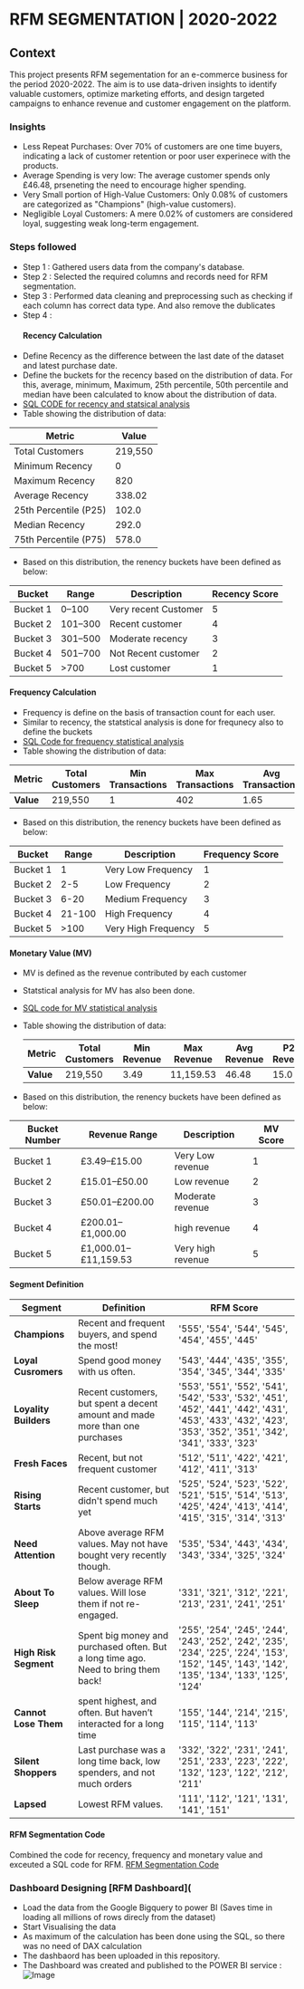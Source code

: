 # RFM SEGMENTATION | 2020-2022

## Context 
This project presents RFM segementation for an e-commerce business for the period 2020-2022. The aim is to use data-driven insights to identify valuable customers, optimize marketing efforts, and design targeted campaigns to enhance revenue and customer engagement on the platform. 

### Insights 
- Less Repeat Purchases: Over 70% of customers are one time buyers, indicating a lack of customer retention or poor user experinece with the products.
- Average Spending is very low: The average customer spends only £46.48, prseneting the need to encourage higher spending.
- Very Small portion of High-Value Customers: Only 0.08% of customers are categorized as "Champions" (high-value customers).
- Negligible Loyal Customers: A mere 0.02% of customers are considered loyal, suggesting weak long-term engagement.

### Steps followed 

- Step 1 : Gathered users data from the company's database.
- Step 2 : Selected the required columns and records need for RFM segmentation.
- Step 3 : Performed data cleaning and preprocessing such as checking if each column has correct data type. And also remove the dublicates
- Step 4 :
  #### Recency Calculation
 - Define Recency as the difference between the last date of the dataset and latest purchase date. 
 - Define the buckets for the recency based on the distribution of data. For this, average, minimum, Maximum,  25th percentile, 50th percentile and median have been calculated to know about the distribution of data. 
- [SQL CODE for recency and statsical analysis](https://raw.githubusercontent.com/anchalds246/RFM-Segmentation/refs/heads/main/recency_Stats.sql?token=GHSAT0AAAAAAC5GMA43RE5Z6XOVUMDPNG7CZ4NEMQA)
- Table showing the distribution of data:
  <div align="center">
| **Metric**               | **Value** |
|--------------------------|-----------|
| Total Customers          | 219,550   |
| Minimum Recency          | 0         |
| Maximum Recency          | 820       |
| Average Recency          | 338.02    |
| 25th Percentile (P25)    | 102.0     |
| Median Recency           | 292.0     |
| 75th Percentile (P75)    | 578.0     |

</div>


- Based on this distribution, the renency buckets have been defined as below:
  
| **Bucket**  | **Range**   | **Description**               | **Recency Score**|
|-------------|-------------|-------------------------------|------------------|
| Bucket 1    | 0–100       | Very recent Customer          |5                 |
| Bucket 2    | 101–300     | Recent   customer             |4| 
| Bucket 3    | 301–500     | Moderate recency              |3|
| Bucket 4    | 501–700     | Not Recent customer           |2|
| Bucket 5    | >700        | Lost customer                 |1|

#### Frequency Calculation 
- Frequency is define on the basis of transaction count for each user.
- Similar to recency, the statstical analysis is done for frequnecy also to define the buckets
- [SQL Code for frequency statistical analysis](https://raw.githubusercontent.com/anchalds246/RFM-Segmentation/refs/heads/main/Frequency_Stats.sql?token=GHSAT0AAAAAAC5GMA43KW2THLLLD23FXGE4Z4NENZQ)
- Table showing the distribution of data:

| Metric               | Total Customers | Min Transactions | Max Transactions | Avg Transactions | P25 Transactions | Median Transactions | P75 Transactions |
|----------------------|-----------------|------------------|------------------|------------------|------------------|----------------------|------------------|
| **Value**           | 219,550         | 1                | 402              | 1.65             | 1.0              | 1.0                 | 2.0              |

- Based on this distribution, the renency buckets have been defined as below:
  
| **Bucket**  | **Range**   | **Description**               | **Frequency Score**|
|-------------|-------------|-------------------------------|--------------------|
| Bucket 1    | 1      | Very Low Frequency          |1|
| Bucket 2    | 2-5     |Low Frequency            |2|
| Bucket 3    | 6-20     | Medium Frequency              |3|
| Bucket 4    | 21-100     | High Frequency           |4|
| Bucket 5    | >100    | Very High Frequency              |5|

#### Monetary Value (MV)
- MV is defined as the revenue contributed by each customer
- Statstical analysis for MV has also been done.
- [SQL code for MV statistical analysis](https://raw.githubusercontent.com/anchalds246/RFM-Segmentation/refs/heads/main/MV_Stats.sql?token=GHSAT0AAAAAAC5GMA43544OTLRYVX74GA3CZ4NEJ7A)
- Table showing the distribution of data:

  | Metric               | Total Customers | Min Revenue | Max Revenue | Avg Revenue | P25 Revenue | Median Revenue | P75 Revenue |
  |----------------------|-----------------|-------------|-------------|-------------|-------------|----------------|-------------|
  | **Value**            | 219,550         | 3.49        | 11,159.53   | 46.48       | 15.0        | 25.99          | 50.0        |

- Based on this distribution, the renency buckets have been defined as below:


| Bucket Number | Revenue Range         | Description        |**MV Score**|
|---------------|-----------------------|--------------------|--------------|
| Bucket 1      | £3.49–£15.00          | Very Low revenue        |1|
| Bucket 2      | £15.01–£50.00         |Low revenue  |2|
| Bucket 3      | £50.01–£200.00        | Moderate revenue       |3|
| Bucket 4      | £200.01–£1,000.00     | high revenue  |4|
| Bucket 5      | £1,000.01–£11,159.53  | Very high revenue   |5|

#### Segment Definition 

| Segment             | Definition                                                                | RFM Score                                                                                                      |
|---------------------|--------------------------------------------------------------------------|-------------------------------------------------------------------------------------------------------------------------------------------------------------------------|
| **Champions**        | Recent and frequent buyers, and spend the most!                          | '555', '554', '544', '545', '454', '455', '445'                                                                                                                         |
| **Loyal Cusromers**            | Spend good money with us often.               | '543', '444', '435', '355', '354', '345', '344', '335'                                                                                                                   |
| **Loyality Builders** | Recent customers, but spent a decent amount and made more than one purchases   | '553', '551', '552', '541', '542', '533', '532', '451', '452', '441', '442', '431', '453', '433', '432', '423', '353', '352', '351', '342', '341', '333', '323'       |
| **Fresh Faces**    | Recent, but not frequent customer                                    | '512', '511', '422', '421', '412', '411', '313'                                                                                                                         |
| **Rising Starts**        | Recent customer, but didn't spend much yet                                | '525', '524', '523', '522', '521', '515', '514', '513', '425', '424', '413', '414', '415', '315', '314', '313'                                                         |
| **Need Attention**   | Above average RFM values. May not have bought very recently though. | '535', '534', '443', '434', '343', '334', '325', '324'                                                                                                                   |
| **About To Sleep**   | Below average RFM values. Will lose them if not re-engaged. | '331', '321', '312', '221', '213', '231', '241', '251'                                        |
| **High Risk Segment**          | Spent big money and purchased often. But a long time ago. Need to bring them back! | '255', '254', '245', '244', '243', '252', '242', '235', '234', '225', '224', '153', '152', '145', '143', '142', '135', '134', '133', '125', '124'                   |
| **Cannot Lose Them** | spent highest, and often. But haven’t interacted for a long time | '155', '144', '214', '215', '115', '114', '113'                                                            |
| **Silent Shoppers**  | Last purchase was a long time back, low spenders, and not much orders | '332', '322', '231', '241', '251', '233', '223', '222', '132', '123', '122', '212', '211'                 |
| **Lapsed**   | Lowest RFM values.                         | '111', '112', '121', '131', '141', '151'                                                                                |
#### RFM Segmentation Code
Combined the code for recency, frequency and monetary value and exceuted a SQL code for RFM. 
[RFM Segmentation Code](https://raw.githubusercontent.com/anchalds246/RFM-Segmentation/refs/heads/main/new_rfm_1.sql?token=GHSAT0AAAAAAC5GMA43QZTVBJZEEDSAGH7CZ4NEOXQ)


### Dashboard Designing [RFM Dashboard](
- Load the data from the Google Bigquery to power BI (Saves time in loading all millions of rows direcly from the dataset)
- Start Visualising the data
- As maximum of the calculation has been done using the SQL, so there was no need of DAX calculation
- The dashbaord has been uploaded in this repository.
- The Dashboard was created and published to the POWER BI service :
  ![Image](https://github.com/user-attachments/assets/4aba05c2-8a1e-4f23-a1f8-d5f19e126fbe)
